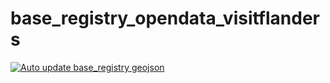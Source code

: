 # base_registry_opendata_visitflanders

[![Auto update base_registry geojson](https://github.com/wardbeyens/baseRegistryToGeoJson/actions/workflows/update.yml/badge.svg)](https://github.com/wardbeyens/baseRegistryToGeoJson/actions/workflows/update.yml)
